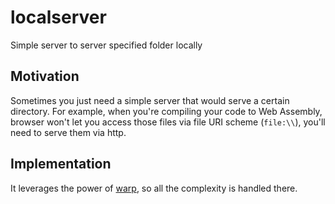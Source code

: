 # localserver
Simple server to server specified folder locally

## Motivation

Sometimes you just need a simple server that would serve a certain directory. For example, when you're compiling your code to Web Assembly, browser won't let you access those files via file URI scheme (```file:\\```), you'll need to serve them via http.

## Implementation

It leverages the power of [warp](https://github.com/seanmonstar/warp), so all the complexity is handled there.
